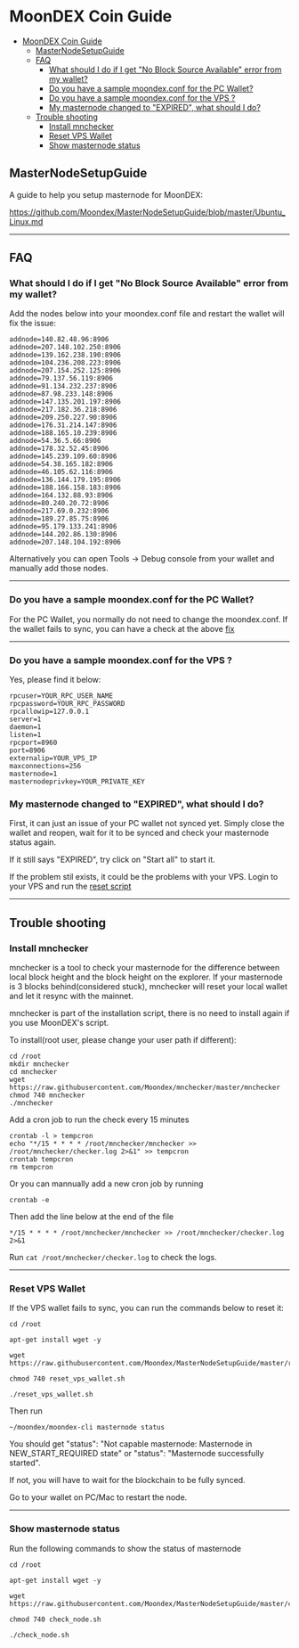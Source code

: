 # MoonDEX Coin Guide

<!-- TOC -->

- [MoonDEX Coin Guide](#moondex-coin-guide)
    - [MasterNodeSetupGuide](#masternodesetupguide)
    - [FAQ](#faq)
        - [What should I do if I get "No Block Source Available" error from my wallet?](#what-should-i-do-if-i-get-no-block-source-available-error-from-my-wallet)
        - [Do you have a sample moondex.conf for the PC Wallet?](#do-you-have-a-sample-moondexconf-for-the-pc-wallet)
        - [Do you have a sample moondex.conf for the VPS ?](#do-you-have-a-sample-moondexconf-for-the-vps)
        - [My masternode changed to "EXPIRED", what should I do?](#my-masternode-changed-to-expired--what-should-i-do)
    - [Trouble shooting](#trouble-shooting)
        - [Install mnchecker](#install-mnchecker)
        - [Reset VPS Wallet](#reset-vps-wallet)
        - [Show masternode status](#show-masternode-status)

<!-- /TOC -->


## MasterNodeSetupGuide
A guide to help you setup masternode for MoonDEX:

https://github.com/Moondex/MasterNodeSetupGuide/blob/master/Ubuntu_Linux.md

---
## FAQ

### What should I do if I get "No Block Source Available" error from my wallet?

Add the nodes below into your moondex.conf file and restart the wallet will fix the issue:

```
addnode=140.82.48.96:8906
addnode=207.148.102.250:8906
addnode=139.162.238.190:8906
addnode=104.236.208.223:8906
addnode=207.154.252.125:8906
addnode=79.137.56.119:8906
addnode=91.134.232.237:8906
addnode=87.98.233.148:8906
addnode=147.135.201.197:8906
addnode=217.182.36.218:8906
addnode=209.250.227.90:8906
addnode=176.31.214.147:8906
addnode=188.165.10.239:8906
addnode=54.36.5.66:8906
addnode=178.32.52.45:8906
addnode=145.239.109.60:8906
addnode=54.38.165.182:8906
addnode=46.105.62.116:8906
addnode=136.144.179.195:8906
addnode=188.166.158.183:8906
addnode=164.132.88.93:8906
addnode=80.240.20.72:8906
addnode=217.69.0.232:8906
addnode=189.27.85.75:8906
addnode=95.179.133.241:8906
addnode=144.202.86.130:8906
addnode=207.148.104.192:8906
```

Alternatively you can open Tools -> Debug console from your wallet and manually add those nodes.

---
### Do you have a sample moondex.conf for the PC Wallet?

For the PC Wallet, you normally do not need to change the moondex.conf. If the wallet fails to sync, you can have a check at the above [fix](#what-should-i-do-if-i-get-no-block-source-available-error-from-my-wallet) 

---
### Do you have a sample moondex.conf for the VPS ?

Yes, please find it below:

```
rpcuser=YOUR_RPC_USER_NAME
rpcpassword=YOUR_RPC_PASSWORD
rpcallowip=127.0.0.1
server=1
daemon=1
listen=1
rpcport=8960
port=8906
externalip=YOUR_VPS_IP
maxconnections=256
masternode=1
masternodeprivkey=YOUR_PRIVATE_KEY
```

### My masternode changed to "EXPIRED", what should I do?

First, it can just an issue of your PC wallet not synced yet. Simply close the wallet and reopen, wait for it to be synced and check your masternode status again.

If it still says "EXPIRED", try click on "Start all" to start it.

If the problem stil exists, it could be the problems with your VPS. Login to your VPS and run the [reset script](#reset-vps-wallet)

---
## Trouble shooting


### Install mnchecker

mnchecker is a tool to check your masternode for the difference between local block height and the block height on the explorer. If your masternode is 3 blocks behind(considered stuck), mnchecker will reset your local wallet and let it resync with the mainnet.

mnchecker is part of the installation script, there is no need to install again if you use MoonDEX's script.

To install(root user, please change your user path if different):

```
cd /root
mkdir mnchecker
cd mnchecker
wget https://raw.githubusercontent.com/Moondex/mnchecker/master/mnchecker
chmod 740 mnchecker
./mnchecker

```

Add a cron job to run the check every 15 minutes 

```
crontab -l > tempcron
echo "*/15 * * * * /root/mnchecker/mnchecker >> /root/mnchecker/checker.log 2>&1" >> tempcron
crontab tempcron
rm tempcron

```

Or you can mannually add a new cron job by running

```
crontab -e
```
Then add the line below at the end of the file
```
*/15 * * * * /root/mnchecker/mnchecker >> /root/mnchecker/checker.log 2>&1
```

Run `cat /root/mnchecker/checker.log` to check the logs.


---
### Reset VPS Wallet

If the VPS wallet fails to sync, you can run the commands below to reset it:

```
cd /root

apt-get install wget -y

wget https://raw.githubusercontent.com/Moondex/MasterNodeSetupGuide/master/reset_vps_wallet.sh

chmod 740 reset_vps_wallet.sh

./reset_vps_wallet.sh

```

Then run

`~/moondex/moondex-cli masternode status`

You should get "status": "Not capable masternode: Masternode in NEW_START_REQUIRED state" or "status": "Masternode successfully started".

If not, you will have to wait for the blockchain to be fully synced.

Go to your wallet on PC/Mac to restart the node.

---
### Show masternode status

Run the following commands to show the status of masternode

```
cd /root

apt-get install wget -y

wget https://raw.githubusercontent.com/Moondex/MasterNodeSetupGuide/master/check_node.sh

chmod 740 check_node.sh

./check_node.sh

```

